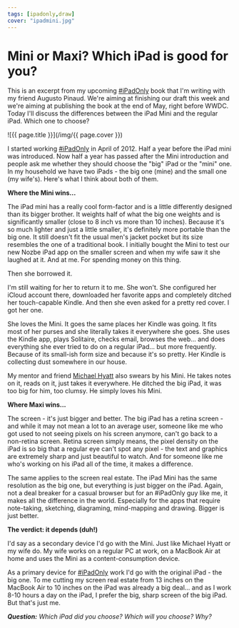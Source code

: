 ```yaml
---
tags: [ipadonly,draw]
cover: "ipadmini.jpg"
---
```


# Mini or Maxi? Which iPad is good for you?

This is an excerpt from my upcoming [#iPadOnly][i] book that I'm writing with my friend Augusto Pinaud. We're aiming at finishing our draft this week and we're aiming at publishing the book at the end of May, right before WWDC. Today I'll discuss the differences between the iPad Mini and the regular iPad. Which one to choose?

<!--More-->

![{{ page.title }}](/img/{{ page.cover }})

I started working [#iPadOnly][i] in April of 2012. Half a year before the iPad mini was introduced. Now half a year has passed after the Mini introduction and people ask me whether they should choose the "big" iPad or the "mini" one. In my household we have two iPads - the big one (mine) and the small one (my wife's). Here's what I think about both of them.



**Where the Mini wins...**

The iPad mini has a really cool form-factor and is a little differently designed than its bigger brother. It weights half of what the big one weights and is significantly smaller (close to 8 inch vs more than 10 inches). Because it's so much lighter and just a little smaller, it's definitely more portable than the big one. It still doesn't fit the usual men's jacket pocket but its size resembles the one of a traditional book. I initially bought the Mini to test our new Nozbe iPad app on the smaller screen and when my wife saw it she laughed at it. And at me. For spending money on this thing.

Then she borrowed it.

I'm still waiting for her to return it to me. She won't. She configured her iCloud account there, downloaded her favorite apps and completely ditched her touch-capable Kindle. And then she even asked for a pretty red cover. I got her one.

She loves the Mini. It goes the same places her Kindle was going. It fits most of her purses and she literally takes it everywhere she goes. She uses the Kindle app, plays Solitaire, checks email, browses the web... and does everything she ever tried to do on a regular iPad... but more frequently. Because of its small-ish form size and because it's so pretty. Her Kindle is collecting dust somewhere in our house.

My mentor and friend [Michael Hyatt][mh] also swears by his Mini. He takes notes on it, reads on it, just takes it everywhere. He ditched the big iPad, it was too big for him, too clumsy. He simply loves his Mini.

**Where Maxi wins...**

The screen - it's just bigger and better. The big iPad has a retina screen - and while it may not mean a lot to an average user, someone like me who got used to not seeing pixels on his screen anymore, can't go back to a non-retina screen. Retina screen simply means, the pixel density on the iPad is so big that a regular eye can't spot any pixel - the text and graphics are extremely sharp and just beautiful to watch. And for someone like me who's working on his iPad all of the time, it makes a difference.

The same applies to the screen real estate. The iPad Mini has the same resolution as the big one, but everything is just bigger on the iPad. Again, not a deal breaker for a casual browser but for an #iPadOnly guy like me, it makes all the difference in the world. Especially for the apps that require note-taking, sketching, diagraming, mind-mapping and drawing. Bigger is just better.

**The verdict: it depends (duh!)**

I'd say as a secondary device I'd go with the Mini. Just like Michael Hyatt or my wife do. My wife works on a regular PC at work, on a MacBook Air at home and uses the Mini as a content-consumption device.

As a primary device for [#iPadOnly][i] work I'd go with the original iPad - the big one. To me cutting my screen real estate from 13 inches on the MacBook Air to 10 inches on the iPad was already a big deal... and as I work 8-10 hours a day on the iPad, I prefer the big, sharp screen of the big iPad. But that's just me.

***Question:** Which iPad did you choose? Which will you choose? Why?*

[a]: http://augustopinaud.com
[mh]: http://michaelhyatt.com
[n]: http://www.nozbe.com/
[ns]: http://www.nozbe.com/signup
[p]: /magazine/
[s]: /productive_show
[t]: http://twitter.com/MSliwinski
[i]: https://ipadonly.com
[e]: /how-i-use-evernote
[d]: http://db.tt/kD7Liux





[n]: https://michael.gratis/nozbe